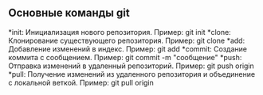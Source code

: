## Основные команды git
*init: Инициализация нового репозитория.
Пример: git init
*clone: Клонирование существующего репозитория.
Пример: git clone <url>
*add: Добавление изменений в индекс.
Пример: git add <file>
*commit: Создание коммита с сообщением.
Пример: git commit -m \"сообщение\"
*push: Отправка изменений в удаленный репозиторий.
Пример: git push origin <branch>
*pull: Получение изменений из удаленного репозитория и объединение с локальной веткой.
Пример: git pull origin <branch>
